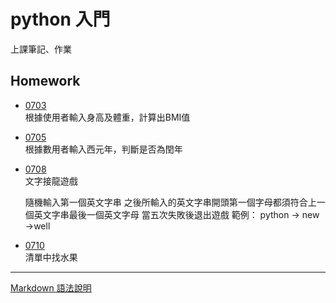 # python 入門
上課筆記、作業

## Homework
+ [0703](https://github.com/leeyu0911/MyPython/blob/master/homework/0703%EF%BC%BF%E8%BC%B8%E5%85%A5%E8%BA%AB%E9%AB%98%E9%AB%94%E9%87%8D%E8%A8%88%E7%AE%97BMI.py)  
根據使用者輸入身高及體重，計算出BMI值

+ [0705](https://github.com/leeyu0911/MyPython/blob/master/homework/0705%EF%BC%BF%E8%BC%B8%E5%85%A5%E8%A5%BF%E5%85%83%E5%B9%B4%E5%88%A4%E6%96%B7%E6%98%AF%E5%90%A6%E7%82%BA%E9%96%8F%E5%B9%B4.py)  
根據數用者輸入西元年，判斷是否為閏年

+ [0708](https://github.com/leeyu0911/MyPython/blob/master/homework/0708%EF%BC%BF%E5%AD%97%E4%B8%B2%E6%96%87%E5%AD%97%E6%8E%A5%E9%BE%8D.py)  
文字接龍遊戲

    隨機輸入第一個英文字串
    之後所輸入的英文字串開頭第一個字母都須符合上一個英文字串最後一個英文字母
    當五次失敗後退出遊戲
    範例：
    python -> new ->well

+ [0710](https://github.com/leeyu0911/MyPython/blob/master/homework/0710%EF%BC%BF%E6%B8%85%E5%96%AE%E4%B8%AD%E6%89%BE%E6%B0%B4%E6%9E%9C.py)  
  清單中找水果

***
[Markdown 語法說明](http://markdown.tw/ "Title")

